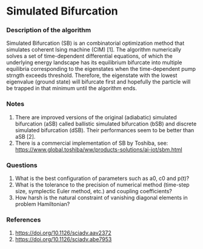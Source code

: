 # Simulated Bifurcation
### Description of the algorithm

Simulated Bifurcation (SB) is an combinatorial optimization method that simulates coherent Ising machine (CIM) [1]. The algorithm numerically solves a set of time-dependent differential equations, of which the underlying energy landscape has its equilibrium bifurcate into multiple equilibria corresponding to the eigenstates when the time-dependent pump strngth exceeds threshold. Therefore, the eigenstate with the lowest eigenvalue (ground state) will bifurcate first and hopefully the particle will be trapped in that minimum until the algorithm ends.

### Notes

1. There are improved versions of the original (adiabatic) simulated bifurcation (aSB) called ballistic simulated bifurcation (bSB) and discrete simulated bifurcation (dSB). Their performances seem to be better than aSB [2].
2. There is a commercial implementation of SB by Toshiba, see: https://www.global.toshiba/ww/products-solutions/ai-iot/sbm.html

### Questions

1. What is the best configuration of parameters such as a0, c0 and p(t)?
2. What is the tolerance to the precision of numerical method (time-step size, symplectic Euler method, etc.) and coupling coefficients?
3. How harsh is the natural constraint of vanishing diagonal elements in problem Hamiltonian?

### References

1. https://doi.org/10.1126/sciadv.aav2372
2. https://doi.org/10.1126/sciadv.abe7953
